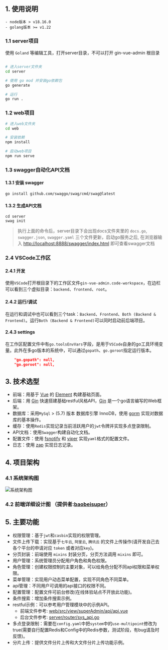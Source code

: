 

## 1. 使用说明

```
- node版本 > v18.16.0
- golang版本 >= v1.22
```

### 1.1 server项目

使用 `Goland` 等编辑工具，打开server目录，不可以打开 gin-vue-admin 根目录

```bash

# 进入server文件夹
cd server

# 使用 go mod 并安装go依赖包
go generate

# 运行
go run . 

```

### 1.2 web项目

```bash
# 进入web文件夹
cd web

# 安装依赖
npm install

# 启动web项目
npm run serve
```

### 1.3 swagger自动化API文档

#### 1.3.1 安装 swagger

``` shell
go install github.com/swaggo/swag/cmd/swag@latest
```

#### 1.3.2 生成API文档

```` shell
cd server
swag init
````

> 执行上面的命令后，server目录下会出现docs文件夹里的 `docs.go`, `swagger.json`, `swagger.yaml` 三个文件更新，启动go服务之后, 在浏览器输入 [http://localhost:8888/swagger/index.html](http://localhost:8888/swagger/index.html) 即可查看swagger文档

### 2.4 VSCode工作区

#### 2.4.1 开发

使用`VSCode`打开根目录下的工作区文件`gin-vue-admin.code-workspace`，在边栏可以看到三个虚拟目录：`backend`、`frontend`、`root`。

#### 2.4.2 运行/调试

在运行和调试中也可以看到三个task：`Backend`、`Frontend`、`Both (Backend & Frontend)`。运行`Both (Backend & Frontend)`可以同时启动前后端项目。

#### 2.4.3 settings

在工作区配置文件中有`go.toolsEnvVars`字段，是用于`VSCode`自身的go工具环境变量。此外在多go版本的系统中，可以通过`gopath`、`go.goroot`指定运行版本。

```json
    "go.gopath": null,
    "go.goroot": null,
```

## 3. 技术选型

- 前端：用基于 [Vue](https://vuejs.org) 的 [Element](https://github.com/ElemeFE/element) 构建基础页面。
- 后端：用 [Gin](https://gin-gonic.com/) 快速搭建基础restful风格API，[Gin](https://gin-gonic.com/) 是一个go语言编写的Web框架。
- 数据库：采用`MySql` > (5.7) 版本 数据库引擎 InnoDB，使用 [gorm](http://gorm.cn) 实现对数据库的基本操作。
- 缓存：使用`Redis`实现记录当前活跃用户的`jwt`令牌并实现多点登录限制。
- API文档：使用`Swagger`构建自动化文档。
- 配置文件：使用 [fsnotify](https://github.com/fsnotify/fsnotify) 和 [viper](https://github.com/spf13/viper) 实现`yaml`格式的配置文件。
- 日志：使用 [zap](https://github.com/uber-go/zap) 实现日志记录。

## 4. 项目架构

### 4.1 系统架构图

![系统架构图](http://qmplusimg.henrongyi.top/gva/gin-vue-admin.png)

### 4.2 前端详细设计图 （提供者:<a href="https://github.com/baobeisuper">baobeisuper</a>）

## 5. 主要功能

- 权限管理：基于`jwt`和`casbin`实现的权限管理。
- 文件上传下载：实现基于`七牛云`, `阿里云`, `腾讯云` 的文件上传操作(请开发自己去各个平台的申请对应 `token` 或者对应`key`)。
- 分页封装：前端使用 `mixins` 封装分页，分页方法调用 `mixins` 即可。
- 用户管理：系统管理员分配用户角色和角色权限。
- 角色管理：创建权限控制的主要对象，可以给角色分配不同api权限和菜单权限。
- 菜单管理：实现用户动态菜单配置，实现不同角色不同菜单。
- api管理：不同用户可调用的api接口的权限不同。
- 配置管理：配置文件可前台修改(在线体验站点不开放此功能)。
- 条件搜索：增加条件搜索示例。
- restful示例：可以参考用户管理模块中的示例API。
	- 前端文件参考: [web/src/view/superAdmin/api/api.vue](https://github.com/flipped-aurora/gin-vue-admin/blob/master/web/src/view/superAdmin/api/api.vue)
    - 后台文件参考: [server/router/sys_api.go](https://github.com/flipped-aurora/gin-vue-admin/blob/master/server/router/sys_api.go)
- 多点登录限制：需要在`config.yaml`中把`system`中的`use-multipoint`修改为true(需要自行配置Redis和Config中的Redis参数，测试阶段，有bug请及时反馈)。
- 分片上传：提供文件分片上传和大文件分片上传功能示例。